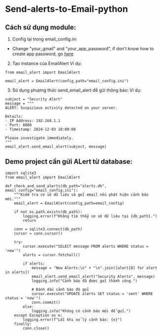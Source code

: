 # Send-alerts-to-Email-python
## Cách sử dụng module:
1. Config lại trong email_config.ini
- Change "your_gmail" and "your_app_password", if don't know how to create app password, go [here](https://myaccount.google.com/apppasswords?pli=1&rapt=AEjHL4OVlHBZyIzfrw29E_Q4mYB5-Ei_wmrnL7Bw5Mvr51ST_6r9yfNADQL6wxYkdzGYKzB5DULwwhRcJaOEfKjloUDyhUbRCHUonLcj99aCP6EDXzOBBFM)
2. Tạo instance của EmailAlert
Ví dụ:
```
from email_alert import EmailAlert

email_alert = EmailAlert(config_path="email_config.ini")

```
3. Sử dụng phương thức send_email_alert để gửi thông báo:
Ví dụ:
```
subject = "Security Alert"
message = """
ALERT: Suspicious activity detected on your server.

Details:
- IP Address: 192.168.1.1
- Port: 8080
- Timestamp: 2024-12-03 10:00:00

Please investigate immediately.
"""
email_alert.send_email_alert(subject, message)

```
## Demo project cần gửi ALert từ database:
```
import sqlite3
from email_alert import EmailAlert

def check_and_send_alerts(db_path="alerts.db", email_config="email_config.ini"):
    """Kiểm tra cơ sở dữ liệu và gửi email nếu phát hiện cảnh báo mới."""
    email_alert = EmailAlert(config_path=email_config)
    
    if not os.path.exists(db_path):
        logging.error(f"Không tìm thấy cơ sở dữ liệu tại {db_path}.")
        return

    conn = sqlite3.connect(db_path)
    cursor = conn.cursor()

    try:
        cursor.execute("SELECT message FROM alerts WHERE status = 'new'")
        alerts = cursor.fetchall()

        if alerts:
            message = "New Alerts:\n" + "\n".join([alert[0] for alert in alerts])
            email_alert.send_email_alert("Security Alerts", message)
            logging.info("Cảnh báo đã được gửi thành công.")

            # Đánh dấu cảnh báo đã gửi
            cursor.execute("UPDATE alerts SET status = 'sent' WHERE status = 'new'")
            conn.commit()
        else:
            logging.info("Không có cảnh báo mới để gửi.")
    except Exception as e:
        logging.error(f"Lỗi khi xử lý cảnh báo: {e}")
    finally:
        conn.close()
```
